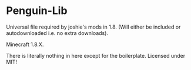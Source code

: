 # Penguin-Lib

Universal file required by joshie's mods in 1.8. (Will either be included or autodownloaded
i.e. no extra downloads).

Minecraft 1.8.X. 

There is literally nothing in here except for the boilerplate.
Licensed under MIT!
